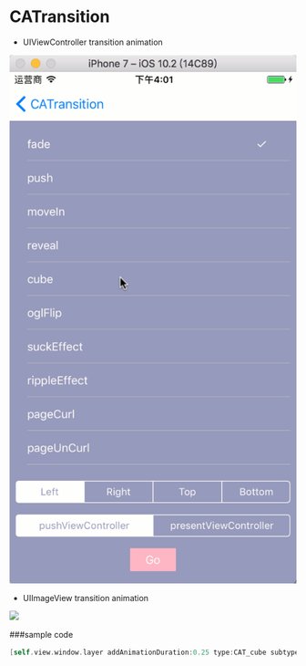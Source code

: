 # CATransition
* UIViewController transition animation

![](https://github.com/XieXieZhongxi/CATransition/blob/master/screenshot/UIViewController.gif)

* UIImageView transition animation

![](https://github.com/XieXieZhongxi/CATransition/blob/master/screenshot/UIImageView.gif)

###sample code
```objective-c
[self.view.window.layer addAnimationDuration:0.25 type:CAT_cube subtype:CATS_transitionFromLeft];
```
